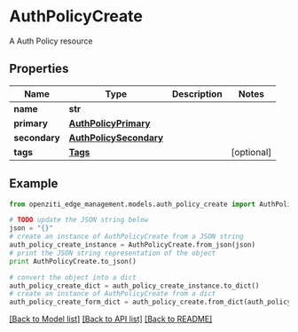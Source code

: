 # AuthPolicyCreate

A Auth Policy resource

## Properties
Name | Type | Description | Notes
------------ | ------------- | ------------- | -------------
**name** | **str** |  | 
**primary** | [**AuthPolicyPrimary**](AuthPolicyPrimary.md) |  | 
**secondary** | [**AuthPolicySecondary**](AuthPolicySecondary.md) |  | 
**tags** | [**Tags**](Tags.md) |  | [optional] 

## Example

```python
from openziti_edge_management.models.auth_policy_create import AuthPolicyCreate

# TODO update the JSON string below
json = "{}"
# create an instance of AuthPolicyCreate from a JSON string
auth_policy_create_instance = AuthPolicyCreate.from_json(json)
# print the JSON string representation of the object
print AuthPolicyCreate.to_json()

# convert the object into a dict
auth_policy_create_dict = auth_policy_create_instance.to_dict()
# create an instance of AuthPolicyCreate from a dict
auth_policy_create_form_dict = auth_policy_create.from_dict(auth_policy_create_dict)
```
[[Back to Model list]](../README.md#documentation-for-models) [[Back to API list]](../README.md#documentation-for-api-endpoints) [[Back to README]](../README.md)


